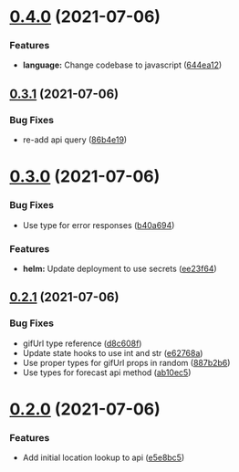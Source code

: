 # [0.4.0](https://github.com/bsord/weatherdrop/compare/0.3.1...0.4.0) (2021-07-06)


### Features

* **language:** Change codebase to javascript ([644ea12](https://github.com/bsord/weatherdrop/commit/644ea129ca617bae75863e92ac54b471be825855))



## [0.3.1](https://github.com/bsord/weatherdrop/compare/0.3.0...0.3.1) (2021-07-06)


### Bug Fixes

* re-add api query ([86b4e19](https://github.com/bsord/weatherdrop/commit/86b4e196db0dbf4605dee0df0d302ff0a2523c8b))



# [0.3.0](https://github.com/bsord/weatherdrop/compare/0.2.1...0.3.0) (2021-07-06)


### Bug Fixes

* Use type for error responses ([b40a694](https://github.com/bsord/weatherdrop/commit/b40a694cf0fec444b7bfd5f464d265bdc13df109))


### Features

* **helm:** Update deployment to use secrets ([ee23f64](https://github.com/bsord/weatherdrop/commit/ee23f642cdafb223232166939c0c65577ddfb0ef))



## [0.2.1](https://github.com/bsord/weatherdrop/compare/0.2.0...0.2.1) (2021-07-06)


### Bug Fixes

* gifUrl type reference ([d8c608f](https://github.com/bsord/weatherdrop/commit/d8c608fd013614ff93c1e7c2fc600adb97da8296))
* Update state hooks to use int and str ([e62768a](https://github.com/bsord/weatherdrop/commit/e62768a16db515b10380ee23a70d3a7e768a5c48))
* Use proper types for gifUrl props in random ([887b2b6](https://github.com/bsord/weatherdrop/commit/887b2b6048f873fd517d9579233c6810a4cbd80b))
* Use types for forecast api method ([ab10ec5](https://github.com/bsord/weatherdrop/commit/ab10ec5c2e93cf07cec86cf0a1b87fa347248aa5))



# [0.2.0](https://github.com/bsord/weatherdrop/compare/0.1.0...0.2.0) (2021-07-06)


### Features

* Add initial location lookup to api ([e5e8bc5](https://github.com/bsord/weatherdrop/commit/e5e8bc5c841d60822500e4acb61296041d455085))



